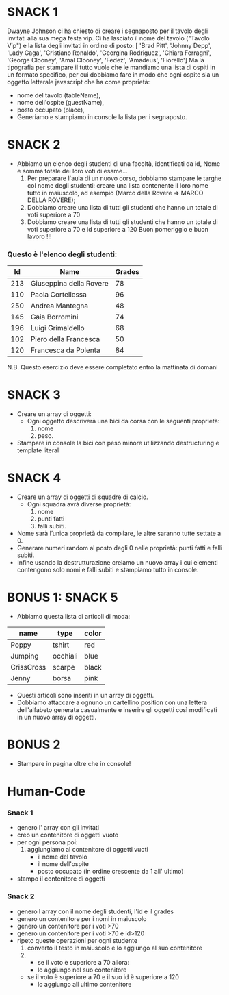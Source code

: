 # SNACK 1
Dwayne Johnson ci ha chiesto di creare i segnaposto per il tavolo degli invitati alla sua mega festa vip.
Ci ha lasciato il nome del tavolo ("Tavolo Vip") e la lista degli invitati in ordine di posto:
[ 'Brad Pitt', 'Johnny Depp', 'Lady Gaga', 'Cristiano Ronaldo', 'Georgina Rodriguez', 'Chiara Ferragni',  'George Clooney', 'Amal Clooney', 'Fedez', 'Amadeus', 'Fiorello']
Ma  la tipografia per stampare il tutto vuole che le mandiamo una lista di ospiti in un formato specifico, per cui dobbiamo fare in modo che ogni ospite sia un oggetto letterale javascript che ha come proprietà:
- nome del tavolo (tableName),
- nome dell'ospite (guestName),
- posto occupato (place),
- Generiamo e stampiamo in console la lista per i segnaposto.
# SNACK 2
- Abbiamo un elenco degli studenti di una facoltà, identificati da id, Nome e somma totale dei loro voti di esame...
    1. Per preparare l'aula di un nuovo corso, dobbiamo stampare le targhe col nome degli studenti: creare una lista contenente il loro nome tutto in   maiuscolo, ad esempio (Marco della Rovere => MARCO DELLA ROVERE);
    2. Dobbiamo creare una lista di tutti gli studenti che hanno un totale di voti superiore a 70
    3. Dobbiamo creare una lista di tutti gli studenti che hanno un totale di voti superiore a 70 e id superiore a 120
Buon pomeriggio e buon lavoro !!!
### Questo è l'elenco degli studenti:

| Id | Name |              Grades |
| --- | --- | --- |
| 213 | Giuseppina della Rovere | 78 |
| 110 | Paola Cortellessa |      96 |
| 250 | Andrea Mantegna |        48 |
| 145 | Gaia Borromini |         74 |
| 196 | Luigi Grimaldello |      68 |
| 102 | Piero della Francesca |  50 |
| 120 | Francesca da Polenta |   84 |

N.B.
Questo esercizio deve essere completato entro la mattinata di domani

# SNACK 3
- Creare un array di oggetti:
    - Ogni oggetto descriverà una bici da corsa con le seguenti proprietà: 
        1. nome 
        2. peso.
- Stampare in console la bici con peso minore utilizzando destructuring e template literal
# SNACK 4
- Creare un array di oggetti di squadre di calcio.
    - Ogni squadra avrà diverse proprietà: 
        1. nome 
        2. punti fatti 
        3. falli subiti.
- Nome sarà l’unica proprietà da compilare, le altre saranno tutte settate a 0.
- Generare numeri random al posto degli 0 nelle proprietà: punti fatti e falli subiti.
- Infine usando la destrutturazione creiamo un nuovo array i cui elementi contengono solo nomi e falli subiti e stampiamo tutto in console.
# BONUS 1: SNACK 5
- Abbiamo questa lista di articoli di moda:

| name |        type |     color |
| --- | --- | --- |
| Poppy |      tshirt |   red |
| Jumping   |  occhiali | blue |
| CrissCross | scarpe |   black |
| Jenny |      borsa  |   pink |

- Questi articoli sono inseriti in un array di oggetti.
- Dobbiamo attaccare a ognuno un cartellino position con una lettera dell'alfabeto generata casualmente e inserire gli oggetti così modificati in un nuovo array di oggetti.
# BONUS 2
- Stampare in pagina oltre che in console!

# Human-Code

### Snack 1
- genero l' array con gli invitati
- creo un contenitore di oggetti vuoto
- per ogni persona poi:
    1. aggiungiamo al contenitore di oggetti vuoti
        - il nome del tavolo
        - il nome dell'ospite
        - posto occupato (in ordine crescente da 1 all' ultimo)
- stampo il contenitore di oggetti

### Snack 2
- genero l array con il nome degli studenti, l'id e il grades
- genero un contenitore per i nomi in maiuscolo
- genero un contenitore per i voti >70
- genero un contenitore per i voti >70 e id>120
- ripeto queste operazioni per ogni studente
    1. converto il testo in maiuscolo e lo aggiungo al suo contenitore
    2. - se il voto è superiore a 70 allora:
        - lo aggiungo nel suo contenitore
    - se il voto è superiore a 70 e il suo id è superiore a 120
        - lo aggiungo all ultimo contenitore
    